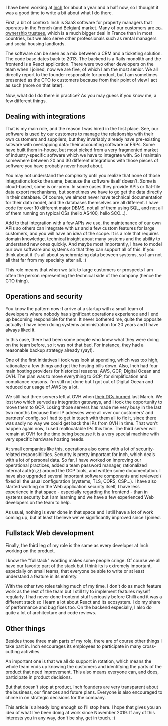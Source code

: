 <!--@
  title="What I do at Inch"
  published="2021-05-01 18:00:00"
  description = "What my work at Inch is like. Dealing with integrations, operations and security and fullstack development."
-->

I have been working at [Inch](https://inch.fr) for about a year and a half now, so I thought it was a good time to write a bit about what I do there.

First, a bit of context: Inch is SaaS software for property managers that operates in the French (and Belgian) market. Many of our customers are [co-ownership trustees](https://fr.wikipedia.org/wiki/Syndic_de_copropriété), which is a much bigger deal in France than in most countries, but we also serve other professionals such as rental managers and social housing landlords.

The software can be seen as a mix between a CRM and a ticketing solution. The code base dates back to 2013. The backend is a Rails monolith and the frontend is a React application. There were two other developers on the team when I joined, now we are five, of which I am the most senior. We all directly report to the founder responsible for product, but I am sometimes presented as the CTO to customers because from their point of view I act as such (more on that later).

Now, what do I do there in practice? As you may guess if you know me, a few different things.

## Dealing with integrations

That is my main role, and the reason I was hired in the first place. See, our software is used by our customers to manage the relationship with their own customers and suppliers, but they invariably already have pre-existing sotware with overlapping data: their accounting software or ERPs. Some have built them in-house, but most picked from a very fragmented market of industry-specific software which we have to integrate with. So I maintain somewhere between 20 and 30 different integrations with those pieces of software you have probably never heard about.

You may not understand the complexity until you realize that none of those integrations looks the same, because the software itself doesn't. Some is cloud-based, some is on-prem. In some cases they provide APIs or flat-file data export mechanisms, but sometimes we have to go get the data directly in their database. Of course, we almost never have technical documentation for their data model, and the databases themselves are all different. I have code for over 10 different major DBMS, not all of them using SQL, and not all of them running on typical OSs (hello AS400, hello SCO...).

Add to that integration with a few APIs we use, the maintenance of our own APIs so others can integrate with *us* and a few custom features for large customers, and you will have an idea of the scope. It is a role that requires domain knowledge, technical insight about many systems and the ability to understand new ones quickly. And maybe most importantly, I have to model our own software and systems so that they can support all of this. If you think about it it's all about synchronizing data between systems, so I am not all that far from my specialty after all. :)

This role means that when we talk to large customers or prospects I am often the person representing the technical side of the company (hence the CTO thing).

## Operations and security

You know the pattern now: I arrive at a startup with a small team of developers where nobody has significant operations experience and I end up becoming responsible for them. It never bothered me, quite the opposite actually: I have been doing systems administration for 20 years and I have always liked it.

In this case, there had been some people who knew what they were doing on the team before, so it was not that bad. For instance, they had a reasonable backup strategy already (yay!).

One of the first initiatives I took was look at spending, which was too high, rationalize a few things and get the hosting bills down. Also, Inch had four main hosting providers for historical reasons: AWS, GCP, Digital Ocean and OVH. The plan was to move everything to GCP, for simplification and compliance reasons. I'm still not done but I got out of Digital Ocean and reduced our usage of AWS by a lot.

We still had three servers left at OVH when [their DCs burned](https://www.reuters.com/article/us-france-ovh-fire-idUSKBN2B20NU) last March. We lost two which served as integration gateways, and I took the opportunity to move them to GCP. Losing those servers has made me very busy in the last two months because their IP adresses were all over our customers' and partners' config, so I had to get in touch with them all to fix it, since there was sadly no way we could get back the IPs from OVH in time. That won't happen again now, I used reallocatable IPs this time. The third server will remain at OVH for the time being because it is a very special machine with very specific hardware hosting needs.

At small companies like this, operations also come with a lot of security-related responsibilities. Security is pretty important for Inch, which deals with a lot of personal data. So far, I have worked on improving our operational practices, added a team password manager, rationalized internal auth{n,z} around the GCP tools, and written some documentation. I have also upgraded several important software components and reviewed / fixed all the usual configuration (systems, TLS, CORS, CSP...). I have also started working on the Web application security itself, I have less experience in that space - especially regarding the frontend - than in systems security but I am learning and we have a few experienced Web developers on the team to help.

As usual, nothing is ever done in that space and I still have a lot of work coming up, but at least I believe we've significantly improved since I joined.

## Fullstack Web development

Finally, the third leg of my role is the same as every developer at Inch: working on the product.

I know the "fullstack" wording makes some people cringe. Of course we all have our favorite part of the stack but I think its is extremely important, especially on small teams, that everyone be able to write or at least understand a feature in its entirety.

With the other two roles taking much of my time, I don't do as much feature work as the rest of the team but I still try to implement features myself regularly. I had never done frontend stuff seriously before Chilli and it was a different stack so I learn a lot about React and its ecosystem. I do my share of performance and bug fixes too. On the backend especially, I also do quite a lot of architecture and code reviews.

## Other things

Besides those three main parts of my role, there are of course other things I take part in. Inch encourages its employees to participate in many cross-cutting activities.

An important one is that we all do support in rotation, which means the whole team ends up knowing the customers and identifying the parts of the product that need improvement. This also means everyone can, and does, participate in product decisions.

But that doesn't stop at product. Inch founders are very transparent about the business, our finances and future plans. Everyone is also encouraged to chime in on strategic decisions for the company.

This article is already long enough so I'll stop here. I hope that gives you an idea of what I've been doing at work since November 2019. If any of this interests you in any way, don't be shy, get in touch. :)
